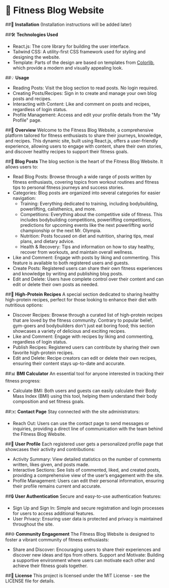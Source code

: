 💪 **Fitness Blog Website**
===========================

##🚀 **Installation**
(Installation instructions will be added later)

##🛠️ **Technologies Used**
- React.js: The core library for building the user interface.
- Tailwind CSS: A utility-first CSS framework used for styling and designing the website.
- Template: Parts of the design are based on templates from <a href="https://colorlib.com/wp/templates/">Colorlib</a>, which provide a modern and visually appealing look.

##💡 **Usage**
- Reading Posts: Visit the blog section to read posts. No login required.
- Creating Posts/Recipes: Sign in to create and manage your own blog posts and recipes.
- Interacting with Content: Like and comment on posts and recipes, regardless of login status.
- Profile Management: Access and edit your profile details from the "My Profile" page.

##📖 **Overview**
Welcome to the Fitness Blog Website, a comprehensive platform tailored for fitness enthusiasts to share their journeys, knowledge, and recipes. This dynamic site, built using React.js, offers a user-friendly experience, allowing users to engage with content, share their own stories, and discover healthy recipes to support their fitness goals.

##📝 **Blog Posts**
The blog section is the heart of the Fitness Blog Website. It allows users to:

- Read Blog Posts: Browse through a wide range of posts written by fitness enthusiasts, covering topics from workout routines and fitness tips to personal fitness journeys and success stories.
- Categories: Blog posts are organized into several categories for easier navigation:
    - Training: Everything dedicated to training, including bodybuilding, powerlifting, calisthenics, and more.
    - Competitions: Everything about the competitive side of fitness. This includes bodybuilding competitions, powerlifting competitions, predictions for upcoming events like the next powerlifting world championship or the next Mr. Olympia.
    - Nutrition: Posts focused on diet and nutrition, sharing tips, meal plans, and dietary advice.
    - Health & Recovery: Tips and information on how to stay healthy, recover from workouts, and maintain overall wellness.
- Like and Comment: Engage with posts by liking and commenting. This feature is available to both registered users and guests.
- Create Posts: Registered users can share their own fitness experiences and knowledge by writing and publishing blog posts.
- Edit and Delete: Users have complete control over their content and can edit or delete their own posts as needed.

##🍲 **High-Protein Recipes**
A special section dedicated to sharing healthy high-protein recipes, perfect for those looking to enhance their diet with nutritious options:

- Discover Recipes: Browse through a curated list of high-protein recipes that are loved by the fitness community. Contrary to popular belief, gym-goers and bodybuilders don't just eat boring food; this section showcases a variety of delicious and exciting recipes.
- Like and Comment: Engage with recipes by liking and commenting, regardless of login status.
- Publish Recipes: Registered users can contribute by sharing their own favorite high-protein recipes.
- Edit and Delete: Recipe creators can edit or delete their own recipes, ensuring their content stays up-to-date and accurate.

##📊 **BMI Calculator**
An essential tool for anyone interested in tracking their fitness progress:

- Calculate BMI: Both users and guests can easily calculate their Body Mass Index (BMI) using this tool, helping them understand their body composition and set fitness goals.

##✉️ **Contact Page**
Stay connected with the site administrators:

- Reach Out: Users can use the contact page to send messages or inquiries, providing a direct line of communication with the team behind the Fitness Blog Website.

##👤 **User Profile**
Each registered user gets a personalized profile page that showcases their activity and contributions:

- Activity Summary: View detailed statistics on the number of comments written, likes given, and posts made.
- Interactive Sections: See lists of commented, liked, and created posts, providing a comprehensive view of the user’s engagement with the site.
- Profile Management: Users can edit their personal information, ensuring their profile remains current and accurate.

##🔒 **User Authentication**
Secure and easy-to-use authentication features:

- Sign Up and Sign In: Simple and secure registration and login processes for users to access additional features.
- User Privacy: Ensuring user data is protected and privacy is maintained throughout the site.

##🌐 **Community Engagement**
The Fitness Blog Website is designed to foster a vibrant community of fitness enthusiasts:

- Share and Discover: Encouraging users to share their experiences and discover new ideas and tips from others.
Support and Motivate: Building a supportive environment where users can motivate each other and achieve their fitness goals together.

##📜 **License** 
This project is licensed under the MIT License - see the LICENSE file for details.